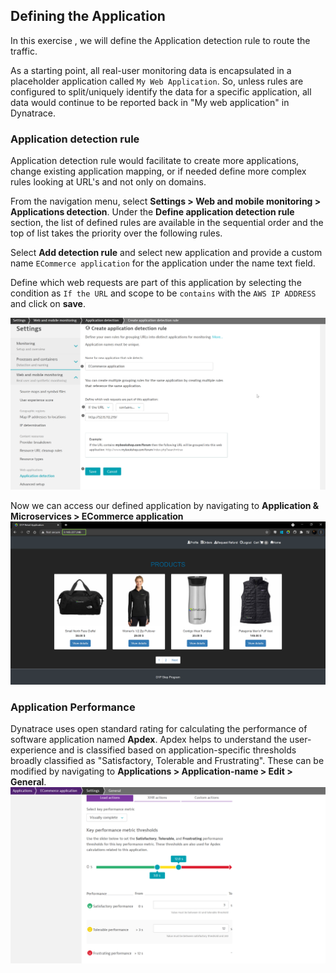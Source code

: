 ## Defining the Application

In this exercise , we will define the Application detection rule to route the traffic.

As a starting point, all real-user monitoring data is encapsulated in a placeholder application called `My Web Application`. So, unless rules are configured to split/uniquely identify the data for a specific application, all data would continue to be reported back in "My web application" in Dynatrace.

### Application detection rule

Application detection rule would facilitate to create more applications, change existing application mapping, or if needed define more complex rules looking at URL's and not only on domains.

From the navigation menu, select **Settings > Web and mobile monitoring > Applications detection**. Under the **Define application detection rule** section, the list of defined rules are available in the sequential order and the top of list takes the priority over the following rules.

Select **Add detection rule** and select new application and provide a custom name `ECommerce application` for the application under the name text field.

Define which web requests are part of this application by selecting the condition as `If the URL` and scope to be `contains` with the  `AWS IP ADDRESS` and click on **save**.

![Application-Definition](../../../assets/images/Application-Rule.png)

Now we can access our defined application by navigating to **Application & Microservices > ECommerce application**
![Application URL](../../../assets/images/application-access.png)

### Application Performance
Dynatrace uses open standard rating for calculating the performance of software application named **Apdex**. Apdex helps to understand the user-experience and is classified based on application-specific thresholds broadly classified as "Satisfactory, Tolerable and Frustrating". These can be modified by navigating to **Applications > Application-name > Edit > General**.
![Apdex](../../../assets/images/apdex.png)


